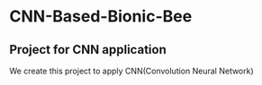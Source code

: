 # CNN-Based-Bionic-Bee
Project for CNN application
---
We create this project to apply CNN(Convolution Neural Network)
